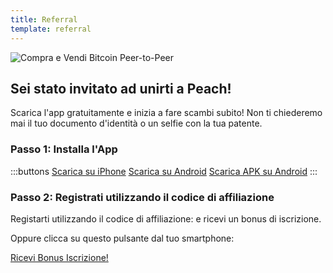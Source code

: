 ```yaml
---
title: Referral
template: referral
---
```

<!--[teaser]-->
![Compra e Vendi Bitcoin Peer-to-Peer](/img/how-it-works/buy-and-sell-bitcoin-peer-to-peer.png)

## Sei stato invitato ad unirti a Peach!

Scarica l'app gratuitamente e inizia a fare scambi subito! Non ti chiederemo mai il tuo documento d'identità o un selfie con la tua patente.

### Passo 1: Installa l'App
:::buttons
[Scarica su iPhone]($iosUrl$)
[Scarica su Android]($androidUrl$)
[Scarica APK su Android](/apk/)
:::

### Passo 2: Registrati utilizzando il codice di affiliazione
Registarti utilizzando il codice di affiliazione: <span id="referral-code"><span> e ricevi un bonus di iscrizione.

Oppure clicca su questo pulsante dal tuo smartphone:
<div class="buttons">
  <p>
    <a id="referral-code-button" href="https://peachbitcoin.page.link/?link=https%3A%2F%2Fpeachbitcoin.com%2Fit%2Freferral%3Fcode%3DREFERRAL">Ricevi Bonus Iscrizione!</a>
  </p>
</div>

<script>
  function getParameterByName(name, url) {
      if (!url) url = window.location.href
      name = name.replace(/[[\]]/g, '\\$&')
      var regex = new RegExp('[?&]' + name + '(=([^&#]*)|&|#|$)'),
          results = regex.exec(url)
      if (!results) return null
      if (!results[2]) return ''
      return decodeURIComponent(results[2].replace(/\+/g, ' '))
    }

    var code = getParameterByName('code')

    if (!code) {
      window.location.href = window.location.origin
    } else {
      var $refCode = document.getElementById('referral-code')
      var $button = document.getElementById('referral-code-button')
      $refCode.innerText = code.toUpperCase()
      $button.href = $button.href.replace('REFERRAL', code.toUpperCase())
    }
</script>